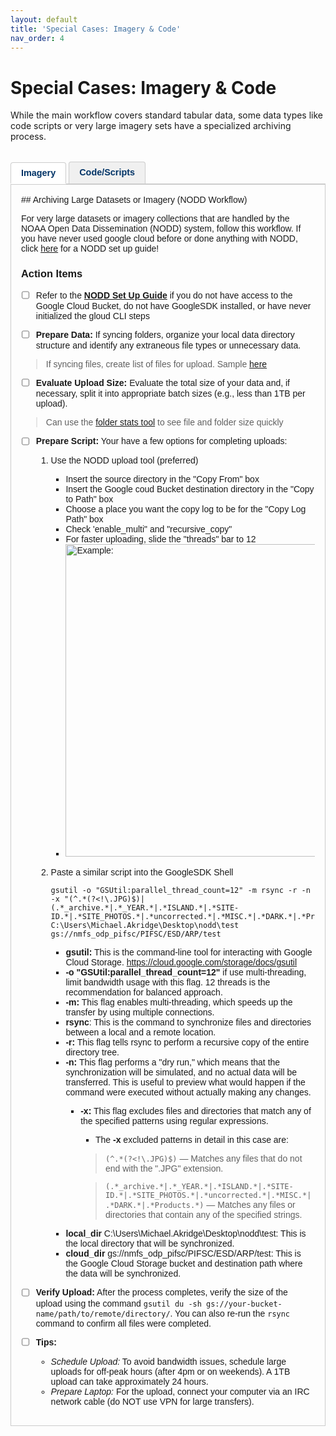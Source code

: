 ```yaml
---
layout: default
title: 'Special Cases: Imagery & Code'
nav_order: 4
---
```


# Special Cases: Imagery & Code

While the main workflow covers standard tabular data, some data types like code scripts or very large imagery sets have a specialized archiving process.

<style>
  .special-case-tabs {
    display: flex;
    flex-wrap: wrap;
    border-bottom: 2px solid #ccc;
    margin-top: 2rem;
    font-family: sans-serif;
  }

  .sc-tab {
    padding: 0.5rem 1rem;
    margin-right: 0.25rem;
    background-color: #f0f0f0;
    border: 1px solid #ccc;
    border-bottom: none;
    border-radius: 4px 4px 0 0;
    font-weight: bold;
    font-size: 0.9rem;
    color: #003366;
    cursor: pointer;
  }

  .sc-tab.active {
    background-color: #ffffff;
    border-bottom: 2px solid white;
    position: relative;
    top: 1px;
  }

  .sc-tab-content {
    display: none;
    padding: 1rem;
    border: 1px solid #ccc;
    border-top: none;
    font-family: sans-serif;
  }

  .sc-tab-content.active {
    display: block;
  }
</style>

<div class="special-case-tabs">
  <div class="sc-tab active" onclick="showTab('imagery')">Imagery</div>
  <div class="sc-tab" onclick="showTab('code')">Code/Scripts</div>
</div>

<div id="imagery" class="sc-tab-content active" markdown="1">
## Archiving Large Datasets or Imagery (NODD Workflow)

For very large datasets or imagery collections that are handled by the NOAA Open Data Dissemination (NODD) system, follow this workflow. If you have never used google cloud before or done anything with NODD, click [here](/data-archiving-guide/docs/NODD-set-up) for a NODD set up guide!

### Action Items

- [ ] Refer to the **[NODD Set Up Guide](/data-archiving-guide/docs/NODD-set-up)** if you do not have access to the Google Cloud Bucket, do not have GoogleSDK installed, or have never initialized the gloud CLI steps

- [ ] **Prepare Data:** If syncing folders, organize your local data directory structure and identify any extraneous file types or unnecessary data.
> If syncing files, create list of files for upload. Sample [here](https://docs.google.com/spreadsheets/d/1P0EV1LwER8NLgafMUStDUtVweqfiR7uiUOChitkOtw8/)

- [ ] **Evaluate Upload Size:** Evaluate the total size of your data and, if necessary, split it into appropriate batch sizes (e.g., less than 1TB per upload).
> Can use the [folder stats tool](/data-archiving-guide/docs/Folder-Stats-Tool) to see file and folder size quickly

- [ ] **Prepare Script:** Your have a few options for completing uploads:
    1. Use the NODD upload tool (preferred)
        - Insert the source directory in the "Copy From" box
        - Insert the Google coud Bucket destination directory in the "Copy to Path" box
        - Choose a place you want the copy log to be for the "Copy Log Path" box
        - Check 'enable_multi" and "recursive_copy"
        - For faster uploading, slide the "threads" bar to 12
        - <img width="500" height=auto alt="Example:" src="{{ '/assets/nodd_app_01.png' | relative_url }}" />
    2. Paste a similar script into the GoogleSDK Shell

        ```
        gsutil -o "GSUtil:parallel_thread_count=12" -m rsync -r -n -x "(^.*(?<!\.JPG)$)|(.*_archive.*|.*_YEAR.*|.*ISLAND.*|.*SITE-ID.*|.*SITE_PHOTOS.*|.*uncorrected.*|.*MISC.*|.*DARK.*|.*Products.*)" C:\Users\Michael.Akridge\Desktop\nodd\test gs://nmfs_odp_pifsc/PIFSC/ESD/ARP/test
        ```
        - **gsutil:** This is the command-line tool for interacting with Google Cloud Storage. https://cloud.google.com/storage/docs/gsutil
        - **-o "GSUtil:parallel_thread_count=12"** if use multi-threading, limit bandwidth usage with this flag. 12 threads is the recommendation for balanced approach.
        - **-m:** This flag enables multi-threading, which speeds up the transfer by using multiple connections.
        - **rsync**: This is the command to synchronize files and directories between a local and a remote location.
        - **-r:** This flag tells rsync to perform a recursive copy of the entire directory tree.
        - **-n:** This flag performs a "dry run," which means that the synchronization will be simulated, and no actual data will be transferred. This is useful to preview what would happen if the command were executed without actually making any changes.
          - **-x:** This flag excludes files and directories that match any of the specified patterns using regular expressions.
              - The **-x** excluded patterns in detail in this case are:

              >  `(^.*(?<!\.JPG)$)` — Matches any files that do not end with the ".JPG" extension.

              >  `(.*_archive.*|.*_YEAR.*|.*ISLAND.*|.*SITE-ID.*|.*SITE_PHOTOS.*|.*uncorrected.*|.*MISC.*|.*DARK.*|.*Products.*)` — Matches any files or directories that contain any of the specified strings.
        - **local_dir** C:\Users\Michael.Akridge\Desktop\nodd\test: This is the local directory that will be synchronized.
        - **cloud_dir** gs://nmfs_odp_pifsc/PIFSC/ESD/ARP/test: This is the Google Cloud Storage bucket and destination path where the data will be synchronized.


- [ ] **Verify Upload:** After the process completes, verify the size of the upload using the command `gsutil du -sh gs://your-bucket-name/path/to/remote/directory/`. You can also re-run the `rsync` command to confirm all files were completed.

- [ ] **Tips:**
    - *Schedule Upload:* To avoid bandwidth issues, schedule large uploads for off-peak hours (after 4pm or on weekends). A 1TB upload can take approximately 24 hours.
    - *Prepare Laptop:* For the upload, connect your computer via an IRC network cable (do NOT use VPN for large transfers).

</div>

<div id="code" class="sc-tab-content" markdown="1">
## Archiving Code (R Scripts, etc.)

R scripts are not archived with NCEI but are required to be publicly accessible to comply with the PARR memorandum and FAIR data principles (Findability, Accessibility, Interoperability, and Reusability). The goal is to make your code both human- and machine-readable. Code should be accessible internally on the PIFSC GitLab and externally on GitHub.

### Action Items

- [ ] **Get set up on GitLab and GitHub.** You will need an internal PIFSC GitLab account for your workspace and version control, as well as an external GitHub repository linked to your personal work email.
    - Your NOAA GitHub account must use your NOAA email, have a profile photo, and use two-factor authentication. It is good practice for the username to be in the format `FirstLast-NOAA`.
- [ ] **Ensure your repository meets all NOAA requirements.** Repositories must give write access only to NOAA users, include a specific disclaimer in the README file, include specific wording in the LICENSE file, and have a "gold standard" backup.
- [ ] **Create a comprehensive README file.** This document should include plain text instructions, descriptions of folders and files, a software license that informs users how they may or may not use the software, and instructions on how to cite the work.
- [ ] **Link the GitHub repository in your data's metadata.** The link to the external GitHub repository must be provided as a 'URL' on the InPort metadata record and under 'References' on the S2N stub.
</div>


<script>
  function showTab(tabId) {
    document.querySelectorAll('.sc-tab-content').forEach(tab => {
      tab.classList.remove('active');
    });
    document.querySelectorAll('.sc-tab').forEach(tab => {
      tab.classList.remove('active');
    });
    document.getElementById(tabId).classList.add('active');
    event.target.classList.add('active');
  }
</script>
